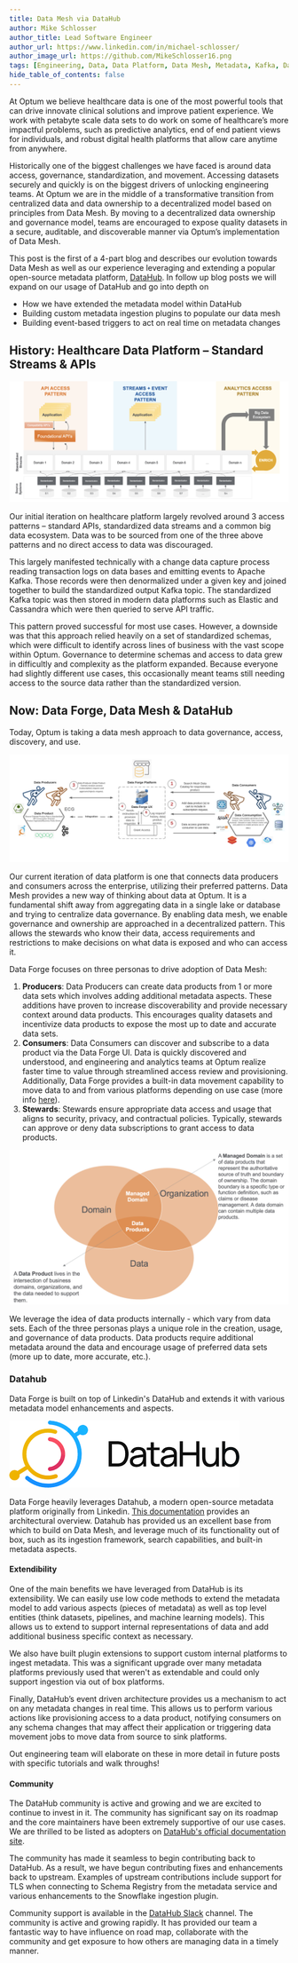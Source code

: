 ```yaml
---
title: Data Mesh via DataHub
author: Mike Schlosser
author_title: Lead Software Engineer
author_url: https://www.linkedin.com/in/michael-schlosser/
author_image_url: https://github.com/MikeSchlosser16.png
tags: [Engineering, Data, Data Platform, Data Mesh, Metadata, Kafka, DataHub]
hide_table_of_contents: false
---
```


At Optum we believe healthcare data is one of the most powerful tools that can drive innovate clinical solutions and improve patient experience. We work with petabyte scale data sets to do work on some of healthcare’s more impactful problems, such as predictive analytics, end of end patient views for individuals, and robust digital health platforms that allow care anytime from anywhere.

Historically one of the biggest challenges we have faced is around data access, governance, standardization, and movement. Accessing datasets securely and quickly is on the biggest drivers of unlocking engineering teams. At Optum we are in the middle of a transformative transition from centralized data and data ownership to a decentralized model based on principles from Data Mesh. By moving to a decentralized data ownership and governance model, teams are encouraged to expose quality datasets in a secure, auditable, and discoverable manner via Optum’s implementation of Data Mesh.

This post is the first of a 4-part blog and describes our evolution towards Data Mesh as well as our experience leveraging and extending a popular open-source metadata platform, [DataHub](https://datahubproject.io/). In follow up blog posts we will expand on our usage of DataHub and go into depth on

- How we have extended the metadata model within DataHub
- Building custom metadata ingestion plugins to populate our data mesh
- Building event-based triggers to act on real time on metadata changes

## History: Healthcare Data Platform – Standard Streams & APIs

![hcp-old](./images/hcp-old.png)

Our initial iteration on healthcare platform largely revolved around 3 access patterns – standard APIs, standardized data streams and a common big data ecosystem. Data was to be sourced from one of the three above patterns and no direct access to data was discouraged.

This largely manifested technically with a change data capture process reading transaction logs on data bases and emitting events to Apache Kafka. Those records were then denormalized under a given key and joined together to build the standardized output Kafka topic. The standardized Kafka topic was then stored in modern data platforms such as Elastic and Cassandra which were then queried to serve API traffic.

This pattern proved successful for most use cases. However, a downside was that this approach relied heavily on a set of standardized schemas, which were difficult to identify across lines of business with the vast scope within Optum. Governance to determine schemas and access to data grew in difficultly and complexity as the platform expanded. Because everyone had slightly different use cases, this occasionally meant teams still needing access to the source data rather than the standardized version.

## Now: Data Forge, Data Mesh & DataHub

Today, Optum is taking a data mesh approach to data governance, access, discovery, and use.

![mesh-overview](images/mesh-overview.png)

Our current iteration of data platform is one that connects data producers and consumers across the enterprise, utilizing their preferred patterns. Data Mesh provides a new way of thinking about data at Optum. It is a fundamental shift away from aggregating data in a single lake or database and trying to centralize data governance. By enabling data mesh, we enable governance and ownership are approached in a decentralized pattern. This allows the stewards who know their data, access requirements and restrictions to make decisions on what data is exposed and who can access it.

Data Forge focuses on three personas to drive adoption of Data Mesh:

1. **Producers**: Data Producers can create data products from 1 or more data sets which involves adding additional metadata aspects. These additions have proven to increase discoverability and provide necessary context around data products. This encourages quality datasets and incentivize data products to expose the most up to date and accurate data sets.
2. **Consumers**: Data Consumers can discover and subscribe to a data product via the Data Forge UI. Data is quickly discovered and understood, and engineering and analytics teams at Optum realize faster time to value through streamlined access review and provisioning. Additionally, Data Forge provides a built-in data movement capability to move data to and from various platforms depending on use case (more info [here](https://opensource.optum.com/blog/2022/01/25/data-streaming-at-scale-with-benthos)).
3. **Stewards**: Stewards ensure appropriate data access and usage that aligns to security, privacy, and contractual policies. Typically, stewards can approve or deny data subscriptions to grant access to data products.

![data-as-a-product](images/data-as-a-product.png)

We leverage the idea of data products internally - which vary from data sets. Each of the three personas plays a unique role in the creation, usage, and governance of data products. Data products require additional metadata around the data and encourage usage of preferred data sets (more up to date, more accurate, etc.).

### Datahub

Data Forge is built on top of Linkedin's DataHub and extends it with various metadata model enhancements and aspects.

![datahub-logo](./images/datahub-logo.png)

Data Forge heavily leverages Datahub, a modern open-source metadata platform originally from Linkedin. [This documentation](https://datahubproject.io/docs/architecture/architecture) provides an architectural overview. Datahub has provided us an excellent base from which to build on Data Mesh, and leverage much of its functionality out of box, such as its ingestion framework, search capabilities, and built-in metadata aspects.

#### Extendibility

One of the main benefits we have leveraged from DataHub is its extensibility. We can easily use low code methods to extend the metadata model to add various aspects (pieces of metadata) as well as top level entities (think datasets, pipelines, and machine learning models). This allows us to extend to support internal representations of data and add additional business specific context as necessary.

We also have built plugin extensions to support custom internal platforms to ingest metadata. This was a significant upgrade over many metadata platforms previously used that weren't as extendable and could only support ingestion via out of box platforms.

Finally, DataHub’s event driven architecture provides us a mechanism to act on any metadata changes in real time. This allows us to perform various actions like provisioning access to a data product, notifying consumers on any schema changes that may affect their application or triggering data movement jobs to move data from source to sink platforms.

Out engineering team will elaborate on these in more detail in future posts with specific tutorials and walk throughs!

#### Community

The DataHub community is active and growing and we are excited to continue to invest in it. The community has significant say on its roadmap and the core maintainers have been extremely supportive of our use cases. We are thrilled to be listed as adopters on [DataHub's official documentation site](https://datahubproject.io/).

The community has made it seamless to begin contributing back to DataHub. As a result, we have begun contributing fixes and enhancements back to upstream. Examples of upstream contributions include support for TLS when connecting to Schema Registry from the metadata service and various enhancements to the Snowflake ingestion plugin.

Community support is available in the [DataHub Slack](https://datahubproject.io/docs/slack/) channel. The community is active and growing rapidly. It has provided our team a fantastic way to have influence on road map, collaborate with the community and get exposure to how others are managing data in a timely manner.
